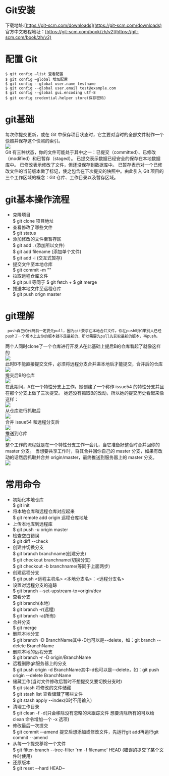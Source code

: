 # Git安装
下载地址:[https://git-scm.com/downloads](https://git-scm.com/downloads)<br>
官方中文教程地址：[https://git-scm.com/book/zh/v2](https://git-scm.com/book/zh/v2)
# 配置 Git
    $ git config –list 查看配置
    $ git config –global 增加配置
    $ git config --global user.name testname
    $ git config --global user.email test@example.com
    $ git config --global gui.encoding utf-8
    $ git config credential.helper store(保存密码) 
#  git基础
每次你提交更新，或在 Git 中保存项目状态时，它主要对当时的全部文件制作一个快照并保存这个快照的索引。<br>
![ ](http://pd6gqz232.bkt.clouddn.com/%E5%9F%BA%E7%A1%80.JPG)<br>
Git 有三种状态，你的文件可能处于其中之一：已提交（committed）、已修改（modified）和已暂存（staged）。 已提交表示数据已经安全的保存在本地数据库中。 已修改表示修改了文件，但还没保存到数据库中。 已暂存表示对一个已修改文件的当前版本做了标记，使之包含在下次提交的快照中。由此引入 Git 项目的三个工作区域的概念：Git 仓库、工作目录以及暂存区域。
# git基本操作流程
- 克隆项目<br>
$ git clone 项目地址
- 查看修改了哪些文件<br>
$ git status
- 添加修改的文件至暂存区<br>
$ git add . (添加所以文件)<br>
$ git add filename (添加单个文件)<br>
$ git add -i (交互式暂存)<br>
- 提交文件至本地仓库<br>
$ git commit -m ""
- 拉取远程仓库文件<br>
$ git pull 等同于 $ git fetch + $ git merge
- 推送本地文件至远程仓库<br>
$ git push orign master

# git理解 
     push自己的代码前一定要先pull，因为git要求在本地合并文件。你在push时如果别人已经push了一个版本上去你的版本就不是最新的，所以需要先pull先获取最新的版本，再push。
两个人同时clone了一个仓库进行开发,A在此基础上提后B的仓库看起了就像这样的  
![ ](http://pd6gqz232.bkt.clouddn.com/1.jpg)  
此时B不能直接提交文件，必须将远程分支合并进本地后才能提交，合并后的仓库  
![ ](http://pd6gqz232.bkt.clouddn.com/1.1.JPG)  
提交后B的仓库  
![ ](http://pd6gqz232.bkt.clouddn.com/2.JPG)  
在此期间，A在一个特性分支上工作。她创建了一个称作 issue54 的特性分支并且在那个分支上做了三次提交。 她还没有抓取B的改动，所以她的提交历史看起来像这样：  
![ ](http://pd6gqz232.bkt.clouddn.com/3.JPG)  
从仓库进行抓取后<br>
![ ](http://pd6gqz232.bkt.clouddn.com/3.1.JPG)<br>
合并 issue54 和远程分支后<br>
![ ](http://pd6gqz232.bkt.clouddn.com/4.JPG)<br>
推送到仓库<br>
![ ](http://pd6gqz232.bkt.clouddn.com/6.JPG)<br>
整个工作的流程就是在一个特性分支工作一会儿，当它准备好整合时合并回你的 master 分支。 当想要共享工作时，将其合并回你自己的 master 分支，如果有改动的话然后抓取并合并 origin/master，最终推送到服务器上的 master 分支。<br>
![ ](http://pd6gqz232.bkt.clouddn.com/7.JPG)<br>
# 常用命令
- 初始化本地仓库<br>
$ git init 
- 将本地仓库和远程仓库对应起来<br>
$ git remote add origin 远程仓库地址 
- 上传本地库到远程库<br>
$ git push -u origin master 
- 检查空白错误<br>
$ git diff  --check
- 创建并切换分支<br>
$ git branch branchname(创建分支)<br>$ git checkout branchname(切换分支)<br>
$ git checkout  -b branchname(等同于上面两步)
- 创建远程分支  
$ git push <远程主机名>  <本地分支名>：<远程分支名>
- 设置对远程分支的追踪  
$  git branch --set-upstream-to=origin/dev
- 查看分支
<br>$ git branch(本地)<br>
 $ git branch -r(远程) <br>
 $ git branch -a(所有)
- 合并分支
<br>$ git merge 
- 删除本地分支
<br>$ git branch -D BranchName其中-D也可以是--delete，如：git branch --delete BranchName
- 删除本地的远程分支
<br>$ git branch -r -D origin/BranchName
- 远程删除git服务器上的分支
<br>$ git push origin -d BranchName其中-d也可以是--delete，如：git push origin --delete BranchName
- 储藏工作(当对文件修改后暂时不想提交又要切换分支时)<br>
$ git stash 将修改的文件储藏<br>
$ git stash list 查看储藏了哪些文件<br>
$ git stash apply --index(0时不用输入)
- 清理工作目录<br>
$ git clean -f -d(只会移除没有忽略的未跟踪文件 想要清除所有的可以给 clean 命令增加一个 -x 选项)
- 修改最后一次提交<br>
$ git commit --amend 提交后想添加或修改文件，先运行git add再运行git commit --amend
- 从每一个提交移除一个文件<br>
$ git filter-branch --tree-filter 'rm -f filename' HEAD (错误的提交了某个文件时使用)
- 还原版本<br>
$ git reset --hard HEAD~


